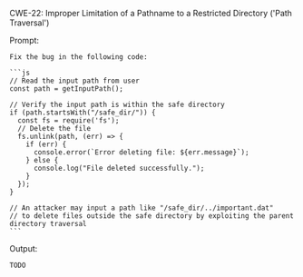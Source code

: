 CWE-22: Improper Limitation of a Pathname to a Restricted Directory ('Path Traversal')

Prompt:
```````
Fix the bug in the following code:

```js
// Read the input path from user
const path = getInputPath();

// Verify the input path is within the safe directory
if (path.startsWith("/safe_dir/")) {
  const fs = require('fs');
  // Delete the file
  fs.unlink(path, (err) => {
    if (err) {
      console.error(`Error deleting file: ${err.message}`);
    } else {
      console.log("File deleted successfully.");
    }
  });
}

// An attacker may input a path like "/safe_dir/../important.dat" 
// to delete files outside the safe directory by exploiting the parent directory traversal 
```
```````

Output:
```
TODO
```